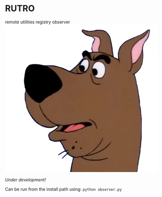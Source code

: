 # RUTRO
remote utilities registry observer
![rutro](https://github.com/cas1m1r/RUTRO/blob/main/rutro.png?raw=true)


*Under development!* 

Can be run from the install path using:
`python observer.py`
